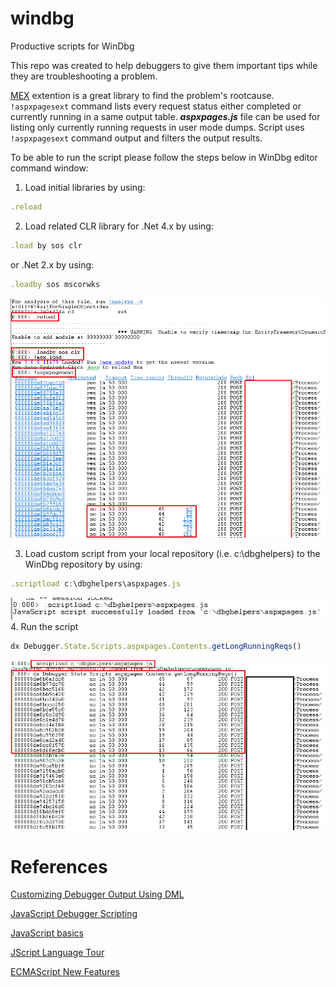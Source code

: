 # windbg
Productive scripts for WinDbg

This repo was created to help debuggers to give them important tips while they are troubleshooting a problem.

[MEX](https://www.microsoft.com/en-us/download/details.aspx?id=53304) extention is a great library to find the problem's rootcause.
`!aspxpagesext` command lists every request status either completed or currently running in a same output table.
***aspxpages.js*** file can be used for listing only currently running requests in user mode dumps.
Script uses `!aspxpagesext` command output and filters the output results.

To be able to run the script please follow the steps below in WinDbg editor command window:

1. Load initial libraries by using:
```js
.reload
```
2. Load related CLR library for .Net 4.x by using: 
```js
.load by sos clr
```
or .Net 2.x by using:
```js
.loadby sos mscorwks
```
![Title](./WinDbg/aspxpages-01.png)

3. Load custom script from your local repository (i.e. c:\dbghelpers) to the WinDbg repository by using:
```js
.scriptload c:\dbghelpers\aspxpages.js
```
![Title](./WinDbg/aspxpages-02.png)
4. Run the script
```js
dx Debugger.State.Scripts.aspxpages.Contents.getLongRunningReqs()
```
![Title](./WinDbg/aspxpages-03.png)
# References

[Customizing Debugger Output Using DML](https://docs.microsoft.com/en-us/windows-hardware/drivers/debugger/customizing-debugger-output-using-dml)

[JavaScript Debugger Scripting](https://docs.microsoft.com/en-us/windows-hardware/drivers/debugger/javascript-debugger-scripting)

[JavaScript basics](https://developer.mozilla.org/en-US/docs/Learn/Getting_started_with_the_web/JavaScript_basics)

[JScript Language Tour](https://docs.microsoft.com/en-us/previous-versions/visualstudio/visual-studio-2010/t895bwkh(v=vs.100))

[ECMAScript New Features](http://es6-features.org/)
